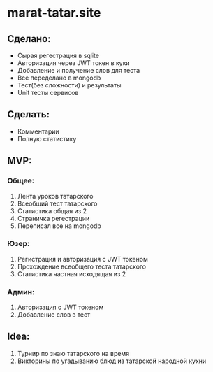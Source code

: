 # marat-tatar.site

## Сделано:
+ Сырая регестрация в sqlite
+ Авторизация через JWT токен в куки
+ Добавление и получение слов для теста
+ Все переделано в mongodb
+ Тест(без сложности) и результаты
+ Unit тесты сервисов

## Сделать:
+ Комментарии
+ Полную статистику 

## MVP:
### Общее:
1. Лента уроков татарского
2. Всеобщий тест татарского 
3. Статистика общая из 2
4. Страничка регестрации
5. Переписал все на mongodb


### Юзер:
1. Регистрация и авторизация с JWT токеном
2. Прохождение всеобщего теста татарского
3. Статистика частная исходящая из 2

### Админ:
1. Авторизация с JWT токеном
2. Добавление слов в тест


## Idea:
1. Турнир по знаю татарского на время
2. Викторины по угадыванию блюд из татарской народной кухни

